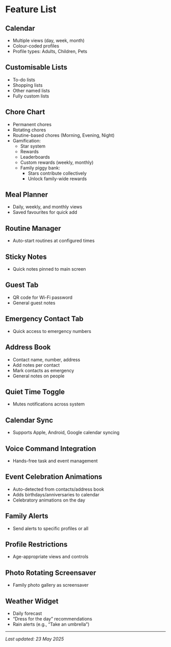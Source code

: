 # Feature List

## Calendar

- Multiple views (day, week, month)
- Colour-coded profiles
- Profile types: Adults, Children, Pets

## Customisable Lists

- To-do lists
- Shopping lists
- Other named lists
- Fully custom lists

## Chore Chart

- Permanent chores
- Rotating chores
- Routine-based chores (Morning, Evening, Night)
- Gamification:
    - Star system
    - Rewards
    - Leaderboards
    - Custom rewards (weekly, monthly)
    - Family piggy bank:
        - Stars contribute collectively
        - Unlock family-wide rewards

## Meal Planner

- Daily, weekly, and monthly views
- Saved favourites for quick add

## Routine Manager

- Auto-start routines at configured times

## Sticky Notes

- Quick notes pinned to main screen

## Guest Tab

- QR code for Wi-Fi password
- General guest notes

## Emergency Contact Tab

- Quick access to emergency numbers

## Address Book

- Contact name, number, address
- Add notes per contact
- Mark contacts as emergency
- General notes on people

## Quiet Time Toggle

- Mutes notifications across system

## Calendar Sync

- Supports Apple, Android, Google calendar syncing

## Voice Command Integration

- Hands-free task and event management

## Event Celebration Animations

- Auto-detected from contacts/address book
- Adds birthdays/anniversaries to calendar
- Celebratory animations on the day

## Family Alerts

- Send alerts to specific profiles or all

## Profile Restrictions

- Age-appropriate views and controls

## Photo Rotating Screensaver

- Family photo gallery as screensaver

## Weather Widget

- Daily forecast
- “Dress for the day” recommendations
- Rain alerts (e.g., “Take an umbrella”)

---

*Last updated: 23 May 2025*